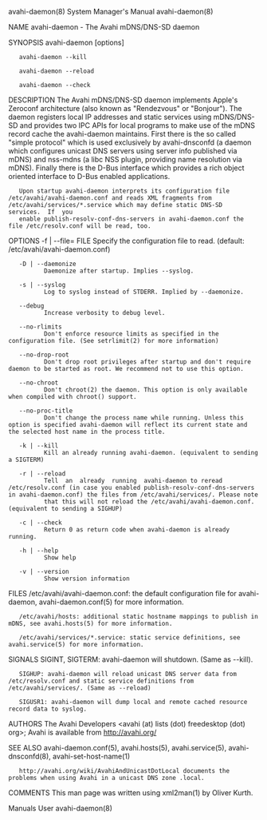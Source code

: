 avahi-daemon(8)                                                                            System Manager's Manual                                                                            avahi-daemon(8)

NAME
       avahi-daemon - The Avahi mDNS/DNS-SD daemon

SYNOPSIS
       avahi-daemon [options]

       avahi-daemon --kill

       avahi-daemon --reload

       avahi-daemon --check

DESCRIPTION
       The  Avahi  mDNS/DNS-SD  daemon  implements Apple's Zeroconf architecture (also known as "Rendezvous" or "Bonjour"). The daemon registers local IP addresses and static services using mDNS/DNS-SD and
       provides two IPC APIs for local programs to make use of the mDNS record cache the avahi-daemon maintains. First there is the so called "simple protocol" which is used exclusively  by  avahi-dnsconfd
       (a  daemon which configures unicast DNS servers using server info published via mDNS) and nss-mdns (a libc NSS plugin, providing name resolution via mDNS). Finally there is the D-Bus interface which
       provides a rich object oriented interface to D-Bus enabled applications.

       Upon startup avahi-daemon interprets its configuration file /etc/avahi/avahi-daemon.conf and reads XML fragments from /etc/avahi/services/*.service which may define static DNS-SD  services.  If  you
       enable publish-resolv-conf-dns-servers in avahi-daemon.conf the file /etc/resolv.conf will be read, too.

OPTIONS
       -f | --file= FILE
              Specify the configuration file to read. (default: /etc/avahi/avahi-daemon.conf)

       -D | --daemonize
              Daemonize after startup. Implies --syslog.

       -s | --syslog
              Log to syslog instead of STDERR. Implied by --daemonize.

       --debug
              Increase verbosity to debug level.

       --no-rlimits
              Don't enforce resource limits as specified in the configuration file. (See setrlimit(2) for more information)

       --no-drop-root
              Don't drop root privileges after startup and don't require daemon to be started as root. We recommend not to use this option.

       --no-chroot
              Don't chroot(2) the daemon. This option is only available when compiled with chroot() support.

       --no-proc-title
              Don't change the process name while running. Unless this option is specified avahi-daemon will reflect its current state and the selected host name in the process title.

       -k | --kill
              Kill an already running avahi-daemon. (equivalent to sending a SIGTERM)

       -r | --reload
              Tell  an  already  running  avahi-daemon to reread /etc/resolv.conf (in case you enabled publish-resolv-conf-dns-servers in avahi-daemon.conf) the files from /etc/avahi/services/. Please note
              that this will not reload the /etc/avahi/avahi-daemon.conf. (equivalent to sending a SIGHUP)

       -c | --check
              Return 0 as return code when avahi-daemon is already running.

       -h | --help
              Show help

       -v | --version
              Show version information

FILES
       /etc/avahi/avahi-daemon.conf: the default configuration file for avahi-daemon, avahi-daemon.conf(5) for more information.

       /etc/avahi/hosts: additional static hostname mappings to publish in mDNS, see avahi.hosts(5) for more information.

       /etc/avahi/services/*.service: static service definitions, see avahi.service(5) for more information.

SIGNALS
       SIGINT, SIGTERM: avahi-daemon will shutdown. (Same as --kill).

       SIGHUP: avahi-daemon will reload unicast DNS server data from /etc/resolv.conf and static service definitions from /etc/avahi/services/. (Same as --reload)

       SIGUSR1: avahi-daemon will dump local and remote cached resource record data to syslog.

AUTHORS
       The Avahi Developers <avahi (at) lists (dot) freedesktop (dot) org>; Avahi is available from http://avahi.org/

SEE ALSO
       avahi-daemon.conf(5), avahi.hosts(5), avahi.service(5), avahi-dnsconfd(8), avahi-set-host-name(1)

       http://avahi.org/wiki/AvahiAndUnicastDotLocal documents the problems when using Avahi in a unicast DNS zone .local.

COMMENTS
       This man page was written using xml2man(1) by Oliver Kurth.

Manuals                                                                                              User                                                                                     avahi-daemon(8)
